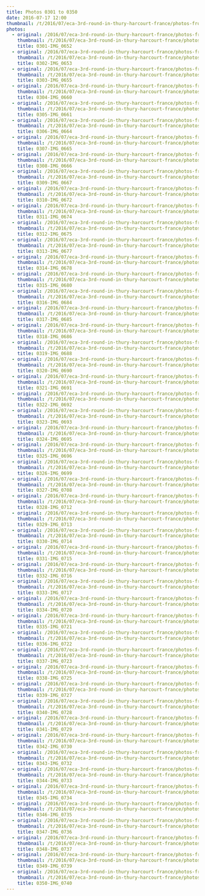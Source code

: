 ```yaml
---
title: Photos 0301 to 0350
date: 2016-07-17 12:00
thumbnail: /t/2016/07/eca-3rd-round-in-thury-harcourt-france/photos-from-sunday-17th/photos-0301-to-0350/0301-img_0652.jpg
photos:
  - original: /2016/07/eca-3rd-round-in-thury-harcourt-france/photos-from-sunday-17th/photos-0301-to-0350/0301-img_0652.jpg
    thumbnail: /t/2016/07/eca-3rd-round-in-thury-harcourt-france/photos-from-sunday-17th/photos-0301-to-0350/0301-img_0652.jpg
    title: 0301-IMG_0652
  - original: /2016/07/eca-3rd-round-in-thury-harcourt-france/photos-from-sunday-17th/photos-0301-to-0350/0302-img_0653.jpg
    thumbnail: /t/2016/07/eca-3rd-round-in-thury-harcourt-france/photos-from-sunday-17th/photos-0301-to-0350/0302-img_0653.jpg
    title: 0302-IMG_0653
  - original: /2016/07/eca-3rd-round-in-thury-harcourt-france/photos-from-sunday-17th/photos-0301-to-0350/0303-img_0655.jpg
    thumbnail: /t/2016/07/eca-3rd-round-in-thury-harcourt-france/photos-from-sunday-17th/photos-0301-to-0350/0303-img_0655.jpg
    title: 0303-IMG_0655
  - original: /2016/07/eca-3rd-round-in-thury-harcourt-france/photos-from-sunday-17th/photos-0301-to-0350/0304-img_0660.jpg
    thumbnail: /t/2016/07/eca-3rd-round-in-thury-harcourt-france/photos-from-sunday-17th/photos-0301-to-0350/0304-img_0660.jpg
    title: 0304-IMG_0660
  - original: /2016/07/eca-3rd-round-in-thury-harcourt-france/photos-from-sunday-17th/photos-0301-to-0350/0305-img_0661.jpg
    thumbnail: /t/2016/07/eca-3rd-round-in-thury-harcourt-france/photos-from-sunday-17th/photos-0301-to-0350/0305-img_0661.jpg
    title: 0305-IMG_0661
  - original: /2016/07/eca-3rd-round-in-thury-harcourt-france/photos-from-sunday-17th/photos-0301-to-0350/0306-img_0664.jpg
    thumbnail: /t/2016/07/eca-3rd-round-in-thury-harcourt-france/photos-from-sunday-17th/photos-0301-to-0350/0306-img_0664.jpg
    title: 0306-IMG_0664
  - original: /2016/07/eca-3rd-round-in-thury-harcourt-france/photos-from-sunday-17th/photos-0301-to-0350/0307-img_0665.jpg
    thumbnail: /t/2016/07/eca-3rd-round-in-thury-harcourt-france/photos-from-sunday-17th/photos-0301-to-0350/0307-img_0665.jpg
    title: 0307-IMG_0665
  - original: /2016/07/eca-3rd-round-in-thury-harcourt-france/photos-from-sunday-17th/photos-0301-to-0350/0308-img_0666.jpg
    thumbnail: /t/2016/07/eca-3rd-round-in-thury-harcourt-france/photos-from-sunday-17th/photos-0301-to-0350/0308-img_0666.jpg
    title: 0308-IMG_0666
  - original: /2016/07/eca-3rd-round-in-thury-harcourt-france/photos-from-sunday-17th/photos-0301-to-0350/0309-img_0667.jpg
    thumbnail: /t/2016/07/eca-3rd-round-in-thury-harcourt-france/photos-from-sunday-17th/photos-0301-to-0350/0309-img_0667.jpg
    title: 0309-IMG_0667
  - original: /2016/07/eca-3rd-round-in-thury-harcourt-france/photos-from-sunday-17th/photos-0301-to-0350/0310-img_0672.jpg
    thumbnail: /t/2016/07/eca-3rd-round-in-thury-harcourt-france/photos-from-sunday-17th/photos-0301-to-0350/0310-img_0672.jpg
    title: 0310-IMG_0672
  - original: /2016/07/eca-3rd-round-in-thury-harcourt-france/photos-from-sunday-17th/photos-0301-to-0350/0311-img_0674.jpg
    thumbnail: /t/2016/07/eca-3rd-round-in-thury-harcourt-france/photos-from-sunday-17th/photos-0301-to-0350/0311-img_0674.jpg
    title: 0311-IMG_0674
  - original: /2016/07/eca-3rd-round-in-thury-harcourt-france/photos-from-sunday-17th/photos-0301-to-0350/0312-img_0675.jpg
    thumbnail: /t/2016/07/eca-3rd-round-in-thury-harcourt-france/photos-from-sunday-17th/photos-0301-to-0350/0312-img_0675.jpg
    title: 0312-IMG_0675
  - original: /2016/07/eca-3rd-round-in-thury-harcourt-france/photos-from-sunday-17th/photos-0301-to-0350/0313-img_0677.jpg
    thumbnail: /t/2016/07/eca-3rd-round-in-thury-harcourt-france/photos-from-sunday-17th/photos-0301-to-0350/0313-img_0677.jpg
    title: 0313-IMG_0677
  - original: /2016/07/eca-3rd-round-in-thury-harcourt-france/photos-from-sunday-17th/photos-0301-to-0350/0314-img_0678.jpg
    thumbnail: /t/2016/07/eca-3rd-round-in-thury-harcourt-france/photos-from-sunday-17th/photos-0301-to-0350/0314-img_0678.jpg
    title: 0314-IMG_0678
  - original: /2016/07/eca-3rd-round-in-thury-harcourt-france/photos-from-sunday-17th/photos-0301-to-0350/0315-img_0680.jpg
    thumbnail: /t/2016/07/eca-3rd-round-in-thury-harcourt-france/photos-from-sunday-17th/photos-0301-to-0350/0315-img_0680.jpg
    title: 0315-IMG_0680
  - original: /2016/07/eca-3rd-round-in-thury-harcourt-france/photos-from-sunday-17th/photos-0301-to-0350/0316-img_0684.jpg
    thumbnail: /t/2016/07/eca-3rd-round-in-thury-harcourt-france/photos-from-sunday-17th/photos-0301-to-0350/0316-img_0684.jpg
    title: 0316-IMG_0684
  - original: /2016/07/eca-3rd-round-in-thury-harcourt-france/photos-from-sunday-17th/photos-0301-to-0350/0317-img_0685.jpg
    thumbnail: /t/2016/07/eca-3rd-round-in-thury-harcourt-france/photos-from-sunday-17th/photos-0301-to-0350/0317-img_0685.jpg
    title: 0317-IMG_0685
  - original: /2016/07/eca-3rd-round-in-thury-harcourt-france/photos-from-sunday-17th/photos-0301-to-0350/0318-img_0686.jpg
    thumbnail: /t/2016/07/eca-3rd-round-in-thury-harcourt-france/photos-from-sunday-17th/photos-0301-to-0350/0318-img_0686.jpg
    title: 0318-IMG_0686
  - original: /2016/07/eca-3rd-round-in-thury-harcourt-france/photos-from-sunday-17th/photos-0301-to-0350/0319-img_0688.jpg
    thumbnail: /t/2016/07/eca-3rd-round-in-thury-harcourt-france/photos-from-sunday-17th/photos-0301-to-0350/0319-img_0688.jpg
    title: 0319-IMG_0688
  - original: /2016/07/eca-3rd-round-in-thury-harcourt-france/photos-from-sunday-17th/photos-0301-to-0350/0320-img_0690.jpg
    thumbnail: /t/2016/07/eca-3rd-round-in-thury-harcourt-france/photos-from-sunday-17th/photos-0301-to-0350/0320-img_0690.jpg
    title: 0320-IMG_0690
  - original: /2016/07/eca-3rd-round-in-thury-harcourt-france/photos-from-sunday-17th/photos-0301-to-0350/0321-img_0691.jpg
    thumbnail: /t/2016/07/eca-3rd-round-in-thury-harcourt-france/photos-from-sunday-17th/photos-0301-to-0350/0321-img_0691.jpg
    title: 0321-IMG_0691
  - original: /2016/07/eca-3rd-round-in-thury-harcourt-france/photos-from-sunday-17th/photos-0301-to-0350/0322-img_0692.jpg
    thumbnail: /t/2016/07/eca-3rd-round-in-thury-harcourt-france/photos-from-sunday-17th/photos-0301-to-0350/0322-img_0692.jpg
    title: 0322-IMG_0692
  - original: /2016/07/eca-3rd-round-in-thury-harcourt-france/photos-from-sunday-17th/photos-0301-to-0350/0323-img_0693.jpg
    thumbnail: /t/2016/07/eca-3rd-round-in-thury-harcourt-france/photos-from-sunday-17th/photos-0301-to-0350/0323-img_0693.jpg
    title: 0323-IMG_0693
  - original: /2016/07/eca-3rd-round-in-thury-harcourt-france/photos-from-sunday-17th/photos-0301-to-0350/0324-img_0695.jpg
    thumbnail: /t/2016/07/eca-3rd-round-in-thury-harcourt-france/photos-from-sunday-17th/photos-0301-to-0350/0324-img_0695.jpg
    title: 0324-IMG_0695
  - original: /2016/07/eca-3rd-round-in-thury-harcourt-france/photos-from-sunday-17th/photos-0301-to-0350/0325-img_0696.jpg
    thumbnail: /t/2016/07/eca-3rd-round-in-thury-harcourt-france/photos-from-sunday-17th/photos-0301-to-0350/0325-img_0696.jpg
    title: 0325-IMG_0696
  - original: /2016/07/eca-3rd-round-in-thury-harcourt-france/photos-from-sunday-17th/photos-0301-to-0350/0326-img_0699.jpg
    thumbnail: /t/2016/07/eca-3rd-round-in-thury-harcourt-france/photos-from-sunday-17th/photos-0301-to-0350/0326-img_0699.jpg
    title: 0326-IMG_0699
  - original: /2016/07/eca-3rd-round-in-thury-harcourt-france/photos-from-sunday-17th/photos-0301-to-0350/0327-img_0708.jpg
    thumbnail: /t/2016/07/eca-3rd-round-in-thury-harcourt-france/photos-from-sunday-17th/photos-0301-to-0350/0327-img_0708.jpg
    title: 0327-IMG_0708
  - original: /2016/07/eca-3rd-round-in-thury-harcourt-france/photos-from-sunday-17th/photos-0301-to-0350/0328-img_0712.jpg
    thumbnail: /t/2016/07/eca-3rd-round-in-thury-harcourt-france/photos-from-sunday-17th/photos-0301-to-0350/0328-img_0712.jpg
    title: 0328-IMG_0712
  - original: /2016/07/eca-3rd-round-in-thury-harcourt-france/photos-from-sunday-17th/photos-0301-to-0350/0329-img_0713.jpg
    thumbnail: /t/2016/07/eca-3rd-round-in-thury-harcourt-france/photos-from-sunday-17th/photos-0301-to-0350/0329-img_0713.jpg
    title: 0329-IMG_0713
  - original: /2016/07/eca-3rd-round-in-thury-harcourt-france/photos-from-sunday-17th/photos-0301-to-0350/0330-img_0714.jpg
    thumbnail: /t/2016/07/eca-3rd-round-in-thury-harcourt-france/photos-from-sunday-17th/photos-0301-to-0350/0330-img_0714.jpg
    title: 0330-IMG_0714
  - original: /2016/07/eca-3rd-round-in-thury-harcourt-france/photos-from-sunday-17th/photos-0301-to-0350/0331-img_0715.jpg
    thumbnail: /t/2016/07/eca-3rd-round-in-thury-harcourt-france/photos-from-sunday-17th/photos-0301-to-0350/0331-img_0715.jpg
    title: 0331-IMG_0715
  - original: /2016/07/eca-3rd-round-in-thury-harcourt-france/photos-from-sunday-17th/photos-0301-to-0350/0332-img_0716.jpg
    thumbnail: /t/2016/07/eca-3rd-round-in-thury-harcourt-france/photos-from-sunday-17th/photos-0301-to-0350/0332-img_0716.jpg
    title: 0332-IMG_0716
  - original: /2016/07/eca-3rd-round-in-thury-harcourt-france/photos-from-sunday-17th/photos-0301-to-0350/0333-img_0717.jpg
    thumbnail: /t/2016/07/eca-3rd-round-in-thury-harcourt-france/photos-from-sunday-17th/photos-0301-to-0350/0333-img_0717.jpg
    title: 0333-IMG_0717
  - original: /2016/07/eca-3rd-round-in-thury-harcourt-france/photos-from-sunday-17th/photos-0301-to-0350/0334-img_0720.jpg
    thumbnail: /t/2016/07/eca-3rd-round-in-thury-harcourt-france/photos-from-sunday-17th/photos-0301-to-0350/0334-img_0720.jpg
    title: 0334-IMG_0720
  - original: /2016/07/eca-3rd-round-in-thury-harcourt-france/photos-from-sunday-17th/photos-0301-to-0350/0335-img_0721.jpg
    thumbnail: /t/2016/07/eca-3rd-round-in-thury-harcourt-france/photos-from-sunday-17th/photos-0301-to-0350/0335-img_0721.jpg
    title: 0335-IMG_0721
  - original: /2016/07/eca-3rd-round-in-thury-harcourt-france/photos-from-sunday-17th/photos-0301-to-0350/0336-img_0722.jpg
    thumbnail: /t/2016/07/eca-3rd-round-in-thury-harcourt-france/photos-from-sunday-17th/photos-0301-to-0350/0336-img_0722.jpg
    title: 0336-IMG_0722
  - original: /2016/07/eca-3rd-round-in-thury-harcourt-france/photos-from-sunday-17th/photos-0301-to-0350/0337-img_0723.jpg
    thumbnail: /t/2016/07/eca-3rd-round-in-thury-harcourt-france/photos-from-sunday-17th/photos-0301-to-0350/0337-img_0723.jpg
    title: 0337-IMG_0723
  - original: /2016/07/eca-3rd-round-in-thury-harcourt-france/photos-from-sunday-17th/photos-0301-to-0350/0338-img_0725.jpg
    thumbnail: /t/2016/07/eca-3rd-round-in-thury-harcourt-france/photos-from-sunday-17th/photos-0301-to-0350/0338-img_0725.jpg
    title: 0338-IMG_0725
  - original: /2016/07/eca-3rd-round-in-thury-harcourt-france/photos-from-sunday-17th/photos-0301-to-0350/0339-img_0727.jpg
    thumbnail: /t/2016/07/eca-3rd-round-in-thury-harcourt-france/photos-from-sunday-17th/photos-0301-to-0350/0339-img_0727.jpg
    title: 0339-IMG_0727
  - original: /2016/07/eca-3rd-round-in-thury-harcourt-france/photos-from-sunday-17th/photos-0301-to-0350/0340-img_0728.jpg
    thumbnail: /t/2016/07/eca-3rd-round-in-thury-harcourt-france/photos-from-sunday-17th/photos-0301-to-0350/0340-img_0728.jpg
    title: 0340-IMG_0728
  - original: /2016/07/eca-3rd-round-in-thury-harcourt-france/photos-from-sunday-17th/photos-0301-to-0350/0341-img_0729.jpg
    thumbnail: /t/2016/07/eca-3rd-round-in-thury-harcourt-france/photos-from-sunday-17th/photos-0301-to-0350/0341-img_0729.jpg
    title: 0341-IMG_0729
  - original: /2016/07/eca-3rd-round-in-thury-harcourt-france/photos-from-sunday-17th/photos-0301-to-0350/0342-img_0730.jpg
    thumbnail: /t/2016/07/eca-3rd-round-in-thury-harcourt-france/photos-from-sunday-17th/photos-0301-to-0350/0342-img_0730.jpg
    title: 0342-IMG_0730
  - original: /2016/07/eca-3rd-round-in-thury-harcourt-france/photos-from-sunday-17th/photos-0301-to-0350/0343-img_0732.jpg
    thumbnail: /t/2016/07/eca-3rd-round-in-thury-harcourt-france/photos-from-sunday-17th/photos-0301-to-0350/0343-img_0732.jpg
    title: 0343-IMG_0732
  - original: /2016/07/eca-3rd-round-in-thury-harcourt-france/photos-from-sunday-17th/photos-0301-to-0350/0344-img_0733.jpg
    thumbnail: /t/2016/07/eca-3rd-round-in-thury-harcourt-france/photos-from-sunday-17th/photos-0301-to-0350/0344-img_0733.jpg
    title: 0344-IMG_0733
  - original: /2016/07/eca-3rd-round-in-thury-harcourt-france/photos-from-sunday-17th/photos-0301-to-0350/0345-img_0734.jpg
    thumbnail: /t/2016/07/eca-3rd-round-in-thury-harcourt-france/photos-from-sunday-17th/photos-0301-to-0350/0345-img_0734.jpg
    title: 0345-IMG_0734
  - original: /2016/07/eca-3rd-round-in-thury-harcourt-france/photos-from-sunday-17th/photos-0301-to-0350/0346-img_0735.jpg
    thumbnail: /t/2016/07/eca-3rd-round-in-thury-harcourt-france/photos-from-sunday-17th/photos-0301-to-0350/0346-img_0735.jpg
    title: 0346-IMG_0735
  - original: /2016/07/eca-3rd-round-in-thury-harcourt-france/photos-from-sunday-17th/photos-0301-to-0350/0347-img_0736.jpg
    thumbnail: /t/2016/07/eca-3rd-round-in-thury-harcourt-france/photos-from-sunday-17th/photos-0301-to-0350/0347-img_0736.jpg
    title: 0347-IMG_0736
  - original: /2016/07/eca-3rd-round-in-thury-harcourt-france/photos-from-sunday-17th/photos-0301-to-0350/0348-img_0737.jpg
    thumbnail: /t/2016/07/eca-3rd-round-in-thury-harcourt-france/photos-from-sunday-17th/photos-0301-to-0350/0348-img_0737.jpg
    title: 0348-IMG_0737
  - original: /2016/07/eca-3rd-round-in-thury-harcourt-france/photos-from-sunday-17th/photos-0301-to-0350/0349-img_0739.jpg
    thumbnail: /t/2016/07/eca-3rd-round-in-thury-harcourt-france/photos-from-sunday-17th/photos-0301-to-0350/0349-img_0739.jpg
    title: 0349-IMG_0739
  - original: /2016/07/eca-3rd-round-in-thury-harcourt-france/photos-from-sunday-17th/photos-0301-to-0350/0350-img_0740.jpg
    thumbnail: /t/2016/07/eca-3rd-round-in-thury-harcourt-france/photos-from-sunday-17th/photos-0301-to-0350/0350-img_0740.jpg
    title: 0350-IMG_0740
---
```

